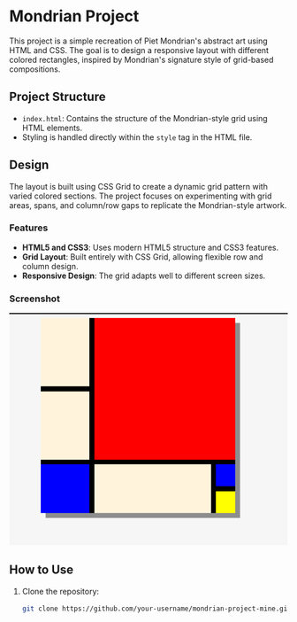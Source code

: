 # Mondrian Project 

This project is a simple recreation of Piet Mondrian's abstract art using HTML and CSS. The goal is to design a responsive layout with different colored rectangles, inspired by Mondrian's signature style of grid-based compositions.

## Project Structure

- `index.html`: Contains the structure of the Mondrian-style grid using HTML elements.
- Styling is handled directly within the `style` tag in the HTML file.

## Design

The layout is built using CSS Grid to create a dynamic grid pattern with varied colored sections. The project focuses on experimenting with grid areas, spans, and column/row gaps to replicate the Mondrian-style artwork.

### Features

- **HTML5 and CSS3**: Uses modern HTML5 structure and CSS3 features.
- **Grid Layout**: Built entirely with CSS Grid, allowing flexible row and column design.
- **Responsive Design**: The grid adapts well to different screen sizes.

### Screenshot

![Mondrian Project Outputt](./Goal_Mine.png)

## How to Use

1. Clone the repository:
   ```bash
   git clone https://github.com/your-username/mondrian-project-mine.git
